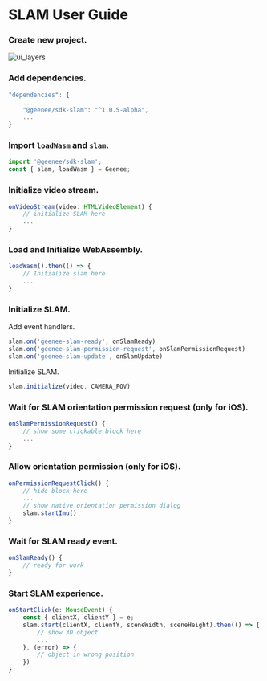 # SLAM User Guide

### Create new project.

![ui_layers](https://eu-central-1-redbull-attachments-upload.geenee.io/attachments/7ca9f99b-92c5-4d74-9db8-c8f92bb1cfc2/fc78aa9b-be37-4fb6-973d-f73d2294aa30/ui_layers.png)

### Add dependencies.

```jsx
"dependencies": {
	...
	"@geenee/sdk-slam": "^1.0.5-alpha",
	...
}
```

### Import `loadWasm` and `slam`.

```jsx
import '@geenee/sdk-slam';
const { slam, loadWasm } = Geenee;
```

### Initialize video stream.

```jsx
onVideoStream(video: HTMLVideoElement) {
	// initialize SLAM here
	...
}
```

### Load and Initialize WebAssembly.

```jsx
loadWasm().then(() => {
	// Initialize slam here
	...
}
```

### Initialize SLAM.

Add event handlers.

```jsx
slam.on('geenee-slam-ready', onSlamReady)
slam.on('geenee-slam-permission-request', onSlamPermissionRequest)
slam.on('geenee-slam-update', onSlamUpdate)
```

Initialize SLAM.

```jsx
slam.initialize(video, CAMERA_FOV)
```

### Wait for SLAM orientation permission request (only for iOS).

```jsx
onSlamPermissionRequest() {
	// show some clickable block here
	...
}
```

### Allow orientation permission (only for iOS).

```jsx
onPermissionRequestClick() {
	// hide block here
	...
	// show native orientation permission dialog
	slam.startImu()
}
```

### Wait for SLAM ready event.

```jsx
onSlamReady() {
	// ready for work
}
```

### Start SLAM experience.

```jsx
onStartClick(e: MouseEvent) {
	const { clientX, clientY } = e;
	slam.start(clientX, clientY, sceneWidth, sceneHeight).then(() => {
		// show 3D object
		...
	}, (error) => {
		// object in wrong position
	})
}
```
